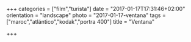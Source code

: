 +++
categories = ["film","turista"]
date = "2017-01-17T17:31:46+02:00"
orientation = "landscape"
photo = "2017-01-17-ventana"
tags = ["maroc","atlántico","kodak","portra 400"]
title = "Ventana"

+++
